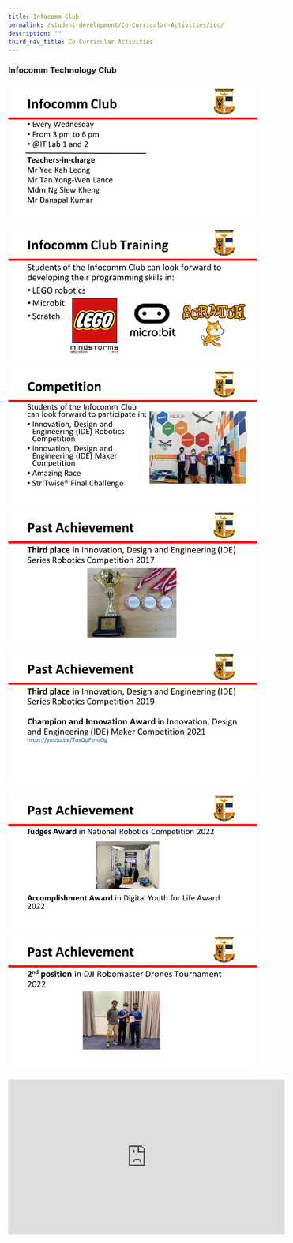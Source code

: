 ```yaml
---
title: Infocomm Club
permalink: /student-development/Co-Curricular-Activities/icc/
description: ""
third_nav_title: Co Curricular Activities
---
```


### Infocomm Technology Club

![](/images/Infocomm%20Club/Slide1.png)
![](/images/Infocomm%20Club/Slide2.png)
![](/images/Infocomm%20Club/Slide3.png)
![](/images/Infocomm%20Club/Slide4.png)
![](/images/Infocomm%20Club/Slide5.png)
![](/images/Infocomm%20Club/Slide6.png)
![](/images/Infocomm%20Club/Slide7.png)

<iframe width="560" height="315" src="https://www.youtube.com/embed/TosQpFsnoOg" title="YouTube video player" frameborder="0" allow="accelerometer; autoplay; clipboard-write; encrypted-media; gyroscope; picture-in-picture" allowfullscreen></iframe>